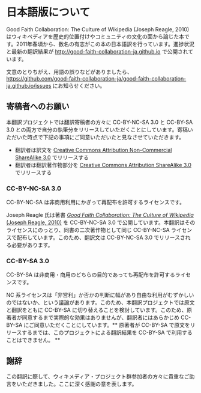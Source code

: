# 日本語版について

Good Faith Collaboration: The Culture of Wikipedia (Joseph Reagle, 2010) はウィキペディアを歴史的位置付けやコミュニティの文化の面から論じた本です。2011年春頃から、数名の有志がこの本の日本語訳を行っています。進捗状況と最新の翻訳結果が http://good-faith-collaboration-ja.github.io で公開されています。

文意のとりちがえ、用語の誤りなどがありましたら、 https://github.com/good-faith-collaboration-ja/good-faith-collaboration-ja.github.io/issues にお知らせください。

## 寄稿者へのお願い

本翻訳プロジェクトでは翻訳寄稿者の方々に CC-BY-NC-SA 3.0 と CC-BY-SA 3.0 との両方で自分の執筆分をリリースしていただくことにしています。寄稿いただいた時点で下記の事項にご同意いただいたと見なさせていただきます。

* 翻訳者は訳文を [Creative Commons Attribution Non-Commercial ShareAlike 3.0](http://creativecommons.org/licenses/by-nc-sa/3.0/) でリリースする
* 翻訳者は翻訳著作物部分を [Creative Commons Attribution ShareAlike 3.0](http://creativecommons.org/licenses/by-sa/3.0/) でリリースする

### CC-BY-NC-SA 3.0

CC-BY-NC-SA は非商用利用にかぎって再配布を許可するライセンスです。

Joseph Reagle 氏は著書 [*Good Faith Collaboration: The Culture of Wikipedia* (Joseph Reagle, 2010)](http://reagle.org/joseph/2010/gfc/) を CC-BY-NC-SA 3.0 で公開しています。本翻訳はそのライセンスにのっとり、同書の二次著作物として同じ CC-BY-NC-SA ライセンスで配布しています。このため、翻訳文は CC-BY-NC-SA 3.0 でリリースされる必要があります。

### CC-BY-SA 3.0

CC-BY-SA は非商用・商用のどちらの目的であっても再配布を許可するライセンスです。

NC 系ライセンスは「非営利」か否かの判断に幅があり自由な利用がむずかしいのではないか、という[議論](http://wiki.creativecommons.org/NonCommercial)があります。このため、本翻訳プロジェクトでは原文と翻訳をともに CC-BY-SA に切り替えることを検討しています。このため、原著者が同意するまで実際的な効果はありませんが、翻訳者にはあらかじめ CC-BY-SA にご同意いただくことにしています。** 原著者が CC-BY-SA で原文をリリースするまでは、このプロジェクトによる翻訳結果を CC-BY-SA で利用することはできません。 **

## 謝辞

この翻訳に際して、ウィキメディア・プロジェクト群参加者の方々に貴重なご助言をいただきました。ここに深く感謝の意を表します。

